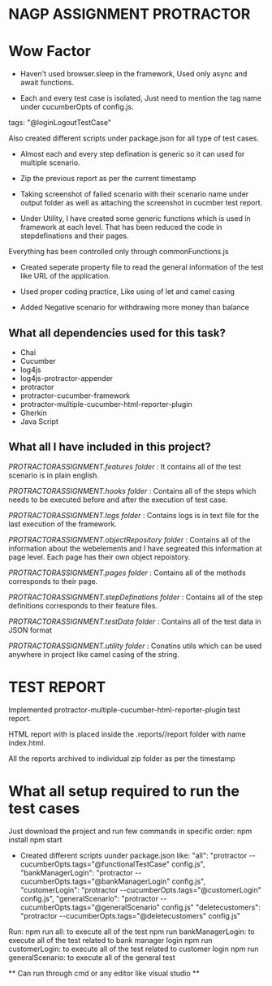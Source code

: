 # NAGP ASSIGNMENT PROTRACTOR

# Wow Factor

* Haven't used browser.sleep in the framework, Used only async and await functions.

* Each and every test case is isolated, Just need to mention the tag name under cucumberOpts of config.js. 

tags: "@loginLogoutTestCase"

Also created different scripts under package.json for all type of test cases.

* Almost each and every step defination is generic so it can used for multiple scenario.

* Zip the previous report as per the current timestamp

* Taking screenshot of failed scenario with their scenario name under output folder as well as attaching the screenshot in cucmber test report.

* Under Utility, I have created some generic functions which is used in framework at each level. That has been reduced the code in stepdefinations and their pages.

Everything has been controlled only through commonFunctions.js

* Created seperate property file to read the general information of the test like URL of the application.

* Used proper coding practice, Like using of let and camel casing

* Added Negative scenario for withdrawing more money than balance

**What all dependencies used for this task?**
-----
 * Chai
 * Cucumber
 * log4js
 * log4js-protractor-appender
 * protractor
 * protractor-cucumber-framework
 * protractor-multiple-cucumber-html-reporter-plugin
 * Gherkin
 * Java Script
 

**What all I have included in this project?**
----
*PROTRACTORASSIGNMENT.features folder* : It contains all of the test scenario is in plain english.

*PROTRACTORASSIGNMENT.hooks folder* : Contains all of the steps which needs to be executed before and after the execution of test case.

*PROTRACTORASSIGNMENT.logs folder* : Contains logs is in text file for the last execution of the framework.

*PROTRACTORASSIGNMENT.objectRepository folder* : Contains all of the information about the webelements and I have segreated this information at page level. Each page has their own object repoistory.

*PROTRACTORASSIGNMENT.pages folder* : Contains all of the methods corresponds to their page.

*PROTRACTORASSIGNMENT.stepDefinations folder* : Contains all of the step definitions corresponds to their feature files.

*PROTRACTORASSIGNMENT.testData folder* : Contains all of the test data in JSON format

*PROTRACTORASSIGNMENT.utility folder* : Conatins utils which can be used anywhere in project like camel casing of the string.

# TEST REPORT

Implemented protractor-multiple-cucumber-html-reporter-plugin test report.

HTML report with is placed inside the .reports//report folder with name index.html.

All the reports archived to individual zip folder as per the timestamp


# What all setup required to run the test cases

Just download the project and run few commands in specific order:
npm install
npm start

* Created different scripts uunder package.json like:
    "all": "protractor --cucumberOpts.tags=\"@functionalTestCase\" config.js",
    "bankManagerLogin": "protractor --cucumberOpts.tags=\"@bankManagerLogin\" config.js",
    "customerLogin": "protractor --cucumberOpts.tags=\"@customerLogin\" config.js",
    "generalScenario": "protractor --cucumberOpts.tags=\"@generalScenario\" config.js"
    "deletecustomers": "protractor --cucumberOpts.tags=\"@deletecustomers\" config.js"

Run:
npm run all: to execute all of the test
npm run bankManagerLogin: to execute all of the test related to bank manager login
npm run customerLogin: to execute all of the test related to customer login
npm run generalScenario: to execute all of the general test

** Can run through cmd or any editor like visual studio **

